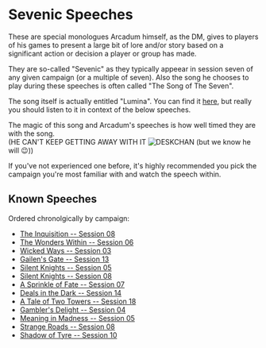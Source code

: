 # Sevenic Speeches

These are special monologues Arcadum himself, as the DM, gives to players of his games to present a large bit of lore and/or story based on a significant action or decision a player or group has made.

They are so-called "Sevenic" as they typically appeear in session seven of any given campaign (or a multiple of seven). Also the song he chooses to play during these speeches is often called "The Song of The Seven".

The song itself is actually entitled "Lumina". You can find it [here](https://www.youtube.com/watch?v=GtR9_E-O2w8), but really you should listen to it in context of the below speeches.

The magic of this song and Arcadum's speeches is how well timed they are with the song.<br>
(HE CAN'T KEEP GETTING AWAY WITH IT <img src="https://cdn.betterttv.net/emote/5f30e449fe85fb4472d27fcc/1x" alt="DESKCHAN" /> (but we know he will 😉))

If you've not experienced one before, it's highly recommended you pick the campaign you're most familiar with and watch the speech within.

## Known Speeches

Ordered chronolgically by campaign:

* [The Inquisition -- Session 08](../Campaigns/04%20-%20The%20Inquisition/Transcripts/Session%2008.md#Sevenic-Speech)
* [The Wonders Within -- Session 06](../Campaigns/05%20-%20The%20Wonders%20Within/Transcripts/Session%2006.md#Sevenic-Speech)
* [Wicked Ways -- Session 03](../Campaigns/07%20-%20Wicked%20Ways/Transcripts/Session%2003.md#Sevenic-Speech)
* [Gailen's Gate -- Session 13](../Campaigns/08%20-%20Gailen's%20Gate/Transcripts/Session%2013.md#Sevenic-Speech)
* [Silent Knights -- Session 05](../Campaigns/09%20-%20Silent%20Knights/Transcripts/Session%2005.md#Sevenic-Speech)
* [Silent Knights -- Session 08](../Campaigns/09%20-%20Silent%20Knights/Transcripts/Session%2008.md#Sevenic-Speech)
* [A Sprinkle of Fate -- Session 07](../Campaigns/10%20-%20A%20Sprinkle%20of%20Fate/Transcripts/Session%2007.md#Sevenic-Speech)
* [Deals in the Dark -- Session 14](../Campaigns/11%20-%20Deals%20in%20the%20Dark/Transcripts/Session%2014.md#Sevenic-Speech)
* [A Tale of Two Towers -- Session 18](../Campaigns/12%20-%20A%20Tale%20of%20Two%20Towers/Transcripts/Session%2018.md#Sevenic-Speech)
* [Gambler's Delight -- Session 04](../Campaigns/16%20-%20Gambler's%20Delight/Transcripts/Session%2004.md#Sevenic-Speech)
* [Meaning in Madness -- Session 05](../Campaigns/18%20-%20Meaning%20in%20Madness/Transcripts/Session%2005.md#Sevenic-Speech)
* [Strange Roads -- Session 08](../Campaigns/19%20-%20Strange%20Roads/Transcripts/Session%2008.md#Sevenic-Speech)
* [Shadow of Tyre -- Session 10](../Campaigns/20%20-%20Shadow%20of%20Tyre/Transcripts/Session%2010.md#Sevenic-Speech)
